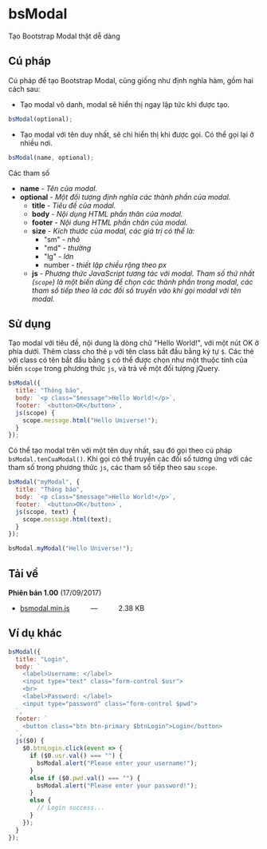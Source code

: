 # bsModal
Tạo Bootstrap Modal thật dễ dàng

## Cú pháp
Cú pháp để tạo Bootstrap Modal, cũng giống như định nghĩa hàm, gồm hai cách sau:
- Tạo modal vô danh, modal sẽ hiển thị ngay lập tức khi được tạo.
```js
bsModal(optional);
```
- Tạo modal với tên duy nhất, sẽ chỉ hiển thị khi được gọi. Có thể gọi lại ở nhiều nơi.
```js
bsModal(name, optional);
```
Các tham số
- **name** - *Tên của modal.*
- **optional** - *Một đối tượng định nghĩa các thành phần của modal.*
  - **title** - *Tiêu đề của modal.*
  - **body** - *Nội dụng HTML phần thân của modal.*
  - **footer** - *Nội dung HTML phần chân của modal.*
  - **size** - *Kích thước của modal, các giá trị có thể là:*
    - "sm" - *nhỏ*
    - "md" - *thường*
    - "lg" - *lớn*
    - number - *thiết lập chiều rộng theo px*
  - **js** - *Phương thức JavaScript tương tác với modal. Tham số thứ nhất (`scope`) là một biến dùng để chọn các thành phần trong modal, các tham số tiếp theo là các đối số truyền vào khi gọi modal với tên modal.*

## Sử dụng
Tạo modal với tiêu đề, nội dung là dòng chữ "Hello World!", với một nút OK ở phía dưới. Thêm class cho thẻ `p` với tên class bắt đầu bằng ký tự `$`. Các thẻ với class có tên bắt đầu bằng `$` có thể được chọn như một thuộc tính của biến `scope` trong phương thức `js`, và trả về một đối tượng jQuery.
```js
bsModal({
  title: "Thông báo",
  body: `<p class="$message">Hello World!</p>`,
  footer: `<button>OK</button>`,
  js(scope) {
    scope.message.html("Hello Universe!");
  }
});
```
Có thể tạo modal trên với một tên duy nhất, sau đó gọi theo cú pháp `bsModal.tenCuaModal()`. Khi gọi có thể truyền các đối số tương ứng với các tham số trong phương thức `js`, các tham số tiếp theo sau `scope`.
```js
bsModal("myModal", {
  title: "Thông báo",
  body: `<p class="$message">Hello World!</p>`,
  footer: `<button>OK</button>`,
  js(scope, text) {
    scope.message.html(text);
  }
});

bsModal.myModal("Hello Universe!");
```

## Tải về
**Phiên bản 1.00** (17/09/2017)
- [bsmodal.min.js](https://cdn.rawgit.com/tiencoffee/bsmodal/14bb386d/bsmodal.min.js)&emsp;&emsp;&emsp;—&emsp;&emsp;&emsp;2.38 KB

## Ví dụ khác
```js
bsModal({
  title: "Login",
  body: `
    <label>Username: </label>
    <input type="text" class="form-control $usr">
    <br>
    <label>Password: </label>
    <input type="password" class="form-control $pwd">
  `,
  footer: `
    <button class="btn btn-primary $btnLogin">Login</button>
  `,
  js($0) {
    $0.btnLogin.click(event => {
      if ($0.usr.val() === "") {
        bsModal.alert("Please enter your username!");
      }
      else if ($0.pwd.val() === "") {
        bsModal.alert("Please enter your password!");
      }
      else {
        // Login success...
      }
    });
  }
});
```
